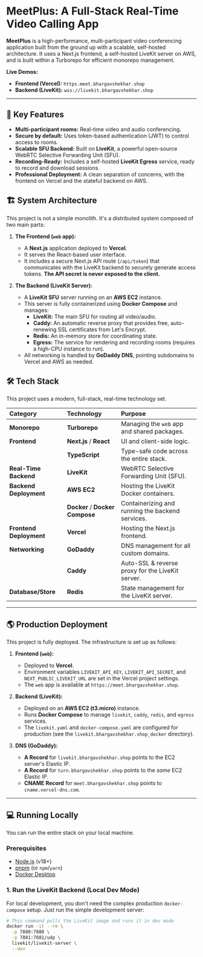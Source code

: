 # MeetPlus: A Full-Stack Real-Time Video Calling App


**MeetPlus** is a high-performance, multi-participant video conferencing application built from the ground up with a scalable, self-hosted architecture. It uses a Next.js frontend, a self-hosted LiveKit server on AWS, and is built within a Turborepo for efficient monorepo management.

**Live Demos:**
* **Frontend (Vercel):** `https.meet.bhargavshekhar.shop`
* **Backend (LiveKit):** `wss://livekit.bhargavshekhar.shop`

---

## 🚀 Key Features

* **Multi-participant rooms:** Real-time video and audio conferencing.
* **Secure by default:** Uses token-based authentication (JWT) to control access to rooms.
* **Scalable SFU Backend:** Built on **LiveKit**, a powerful open-source WebRTC Selective Forwarding Unit (SFU).
* **Recording-Ready:** Includes a self-hosted **LiveKit Egress** service, ready to record and download sessions.
* **Professional Deployment:** A clean separation of concerns, with the frontend on Vercel and the stateful backend on AWS.

## 🏗️ System Architecture

This project is not a simple monolith. It's a distributed system composed of two main parts:

1.  **The Frontend (`web` app):**
    * A **Next.js** application deployed to **Vercel**.
    * It serves the React-based user interface.
    * It includes a secure Next.js API route (`/api/token`) that communicates with the LiveKit backend to securely generate access tokens. **The API secret is never exposed to the client.**

2.  **The Backend (LiveKit Server):**
    * A **LiveKit SFU** server running on an **AWS EC2** instance.
    * This server is fully containerized using **Docker Compose** and manages:
        * **LiveKit:** The main SFU for routing all video/audio.
        * **Caddy:** An automatic reverse proxy that provides free, auto-renewing SSL certificates from Let's Encrypt.
        * **Redis:** An in-memory store for coordinating state.
        * **Egress:** The service for rendering and recording rooms (requires a high-CPU instance to run).
    * All networking is handled by **GoDaddy DNS**, pointing subdomains to Vercel and AWS as needed.

## 🛠️ Tech Stack

This project uses a modern, full-stack, real-time technology set.

| Category | Technology | Purpose |
| :--- | :--- | :--- |
| **Monorepo** | **Turborepo** | Managing the `web` app and shared packages. |
| **Frontend** | **Next.js** / **React** | UI and client-side logic. |
| | **TypeScript** | Type-safe code across the entire stack. |
| **Real-Time Backend**| **LiveKit** | WebRTC Selective Forwarding Unit (SFU). |
| **Backend Deployment**| **AWS EC2** | Hosting the LiveKit Docker containers. |
| | **Docker** / **Docker Compose**| Containerizing and running the backend services. |
| **Frontend Deployment**| **Vercel** | Hosting the Next.js frontend. |
| **Networking** | **GoDaddy** | DNS management for all custom domains. |
| | **Caddy** | Auto-SSL & reverse proxy for the LiveKit server. |
| **Database/Store** | **Redis** | State management for the LiveKit server. |

---

## 🌎 Production Deployment

This project is fully deployed. The infrastructure is set up as follows:

1.  **Frontend (`web`):**
    * Deployed to **Vercel**.
    * Environment variables `LIVEKIT_API_KEY`, `LIVEKIT_API_SECRET`, and `NEXT_PUBLIC_LIVEKIT_URL` are set in the Vercel project settings.
    * The `web` app is available at `https://meet.bhargavshekhar.shop`.

2.  **Backend (LiveKit):**
    * Deployed on an **AWS EC2 (t3.micro)** instance.
    * Runs **Docker Compose** to manage `livekit`, `caddy`, `redis`, and `egress` services.
    * The `livekit.yaml` and `docker-compose.yaml` are configured for production (see the `livekit.bhargavshekhar.shop_docker` directory).

3.  **DNS (GoDaddy):**
    * **A Record** for `livekit.bhargavshekhar.shop` points to the EC2 server's Elastic IP.
    * **A Record** for `turn.bhargavshekhar.shop` points to the *same* EC2 Elastic IP.
    * **CNAME Record** for `meet.bhargavshekhar.shop` points to `cname.vercel-dns.com`.

---

## 💻 Running Locally

You can run the entire stack on your local machine.

### Prerequisites

* [Node.js](https://nodejs.org/) (v18+)
* [pnpm](https://pnpm.io/) (or `npm`/`yarn`)
* [Docker Desktop](https://www.docker.com/products/docker-desktop/)

### 1. Run the LiveKit Backend (Local Dev Mode)

For local development, you don't need the complex production `docker-compose` setup. Just run the simple development server:

```sh
# This command pulls the LiveKit image and runs it in dev mode
docker run -it --rm \
  -p 7880:7880 \
  -p 7881:7881/udp \
  livekit/livekit-server \
  --dev